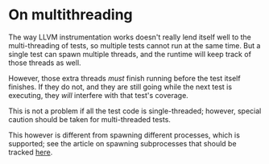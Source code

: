 # On multithreading

The way LLVM instrumentation works doesn't really lend itself well to the
multi-threading of tests, so multiple tests cannot run at the same time.
But a single test can spawn multiple threads, and the runtime will keep
track of those threads as well.

However, those extra threads *must* finish running before the test itself
finishes. If they do not, and they are still going while the next test is
executing, they *will* interfere with that test's coverage.

This is not a problem if all the test code is single-threaded; however,
special caution should be taken for multi-threaded tests.

This however is different from spawning different processes, which is
supported; see the article on spawning subprocesses that should be tracked
[here](spawning-subprocesses.md).
